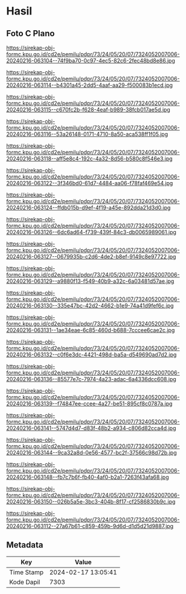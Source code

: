 # Hasil

## Foto C Plano

https://sirekap-obj-formc.kpu.go.id/cd2e/pemilu/pdpr/73/24/05/20/07/7324052007006-20240216-063104--74f9ba70-0c97-4ec5-82c6-2fec48bd8e86.jpg

https://sirekap-obj-formc.kpu.go.id/cd2e/pemilu/pdpr/73/24/05/20/07/7324052007006-20240216-063114--b4301a45-2dd5-4aaf-aa29-f500083b1ecd.jpg

https://sirekap-obj-formc.kpu.go.id/cd2e/pemilu/pdpr/73/24/05/20/07/7324052007006-20240216-063115--c670fc2b-f628-4eaf-b989-38fcb017ae5d.jpg

https://sirekap-obj-formc.kpu.go.id/cd2e/pemilu/pdpr/73/24/05/20/07/7324052007006-20240216-063116--53a26148-0171-4710-8a50-aca538ff1f05.jpg

https://sirekap-obj-formc.kpu.go.id/cd2e/pemilu/pdpr/73/24/05/20/07/7324052007006-20240216-063118--aff5e8c4-192c-4a32-8d56-b580c8f546e3.jpg

https://sirekap-obj-formc.kpu.go.id/cd2e/pemilu/pdpr/73/24/05/20/07/7324052007006-20240216-063122--3f346bd0-61d7-4484-aa06-f78faf469e54.jpg

https://sirekap-obj-formc.kpu.go.id/cd2e/pemilu/pdpr/73/24/05/20/07/7324052007006-20240216-063124--ffdb015b-d9ef-4f19-a45e-892dda21d3d0.jpg

https://sirekap-obj-formc.kpu.go.id/cd2e/pemilu/pdpr/73/24/05/20/07/7324052007006-20240216-063126--6dc6ad64-f739-439f-84c3-db0065989061.jpg

https://sirekap-obj-formc.kpu.go.id/cd2e/pemilu/pdpr/73/24/05/20/07/7324052007006-20240216-063127--0679935b-c2d6-4de2-b8ef-9149c8e97722.jpg

https://sirekap-obj-formc.kpu.go.id/cd2e/pemilu/pdpr/73/24/05/20/07/7324052007006-20240216-063129--a9880f13-f549-40b9-a32c-6a03481d57ae.jpg

https://sirekap-obj-formc.kpu.go.id/cd2e/pemilu/pdpr/73/24/05/20/07/7324052007006-20240216-063130--335e47bc-42d2-4662-b1e9-74a41d9fef6c.jpg

https://sirekap-obj-formc.kpu.go.id/cd2e/pemilu/pdpr/73/24/05/20/07/7324052007006-20240216-063131--1ae34eae-6c85-460d-b688-7cccee6cae2c.jpg

https://sirekap-obj-formc.kpu.go.id/cd2e/pemilu/pdpr/73/24/05/20/07/7324052007006-20240216-063132--c0f6e3dc-4421-498d-ba5a-d549690ad7d2.jpg

https://sirekap-obj-formc.kpu.go.id/cd2e/pemilu/pdpr/73/24/05/20/07/7324052007006-20240216-063136--85577e7c-7974-4a23-adac-6a4336dcc608.jpg

https://sirekap-obj-formc.kpu.go.id/cd2e/pemilu/pdpr/73/24/05/20/07/7324052007006-20240216-063139--f74847ee-ccee-4a27-be51-895cf8c0787a.jpg

https://sirekap-obj-formc.kpu.go.id/cd2e/pemilu/pdpr/73/24/05/20/07/7324052007006-20240216-063141--5747d4d7-d83f-48b2-a934-c806d82cca4d.jpg

https://sirekap-obj-formc.kpu.go.id/cd2e/pemilu/pdpr/73/24/05/20/07/7324052007006-20240216-063144--9ca32a8d-0e56-4577-bc2f-37566c98d72b.jpg

https://sirekap-obj-formc.kpu.go.id/cd2e/pemilu/pdpr/73/24/05/20/07/7324052007006-20240216-063148--fb7c7b6f-fb40-4af0-b2a1-7263f43afa68.jpg

https://sirekap-obj-formc.kpu.go.id/cd2e/pemilu/pdpr/73/24/05/20/07/7324052007006-20240216-063150--026b5a5e-3bc3-404b-8f17-cf2586830b9c.jpg

https://sirekap-obj-formc.kpu.go.id/cd2e/pemilu/pdpr/73/24/05/20/07/7324052007006-20240216-063112--27a67b61-c859-459b-9d6d-d1d5d21d9887.jpg


## Metadata

| Key        | Value               |
| ---------- | ------------------- |
| Time Stamp | 2024-02-17 13:05:41 |
| Kode Dapil | 7303                |



